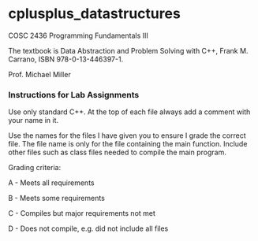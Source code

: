 # cplusplus_datastructures
COSC 2436 Programming Fundamentals III

The textbook is Data Abstraction and Problem Solving with C++, Frank M. Carrano, ISBN 978-0-13-446397-1. 

Prof. Michael Miller

### Instructions for Lab Assignments
Use only standard C++. At the top of each file always add a comment with your name in it.

Use the names for the files I have given you to ensure I grade the correct file. The file name is only for the file containing the main function. Include other files such as class files needed to compile the main program.

Grading criteria: 

A - Meets all requirements

B - Meets some requirements

C - Compiles but major requirements not met

D - Does not compile, e.g. did not include all files
